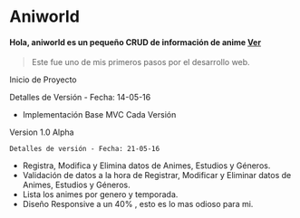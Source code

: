 ﻿# Aniworld

#### Hola, **aniworld** es un pequeño CRUD de información de anime [Ver](aniworld.ancaor.com) 
> Este fue uno de mis primeros pasos por el desarrollo web.


Inicio de Proyecto

   Detalles de Versión - Fecha: 14-05-16 

- Implementación Base MVC  Cada Versión

Version 1.0 Alpha 

	Detalles de versión - Fecha: 21-05-16

- Registra, Modifica y Elimina datos de Animes, Estudios y Géneros.
- Validación de datos a la hora de Registrar, Modificar y Eliminar datos de Animes, Estudios y Géneros.
- Lista los animes por genero y temporada.
- Diseño Responsive a un 40% , esto es lo mas odioso para mi.